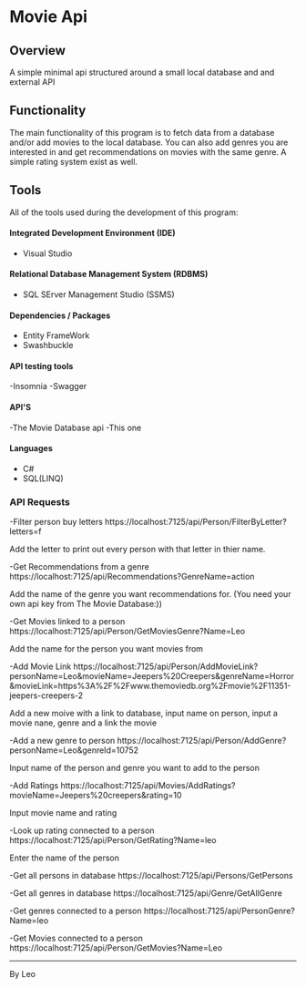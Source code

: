 ﻿# Movie Api

## Overview
A simple minimal api structured around a small local database and and external API

## Functionality

The main functionality of this program is to fetch data from a database and/or add movies to the local database.
You can also add genres you are interested in and get recommendations on movies with the same genre.
A simple rating system exist as well.

## Tools

All of the tools used during the development of this program:

#### Integrated Development Environment (IDE)

- Visual Studio

#### Relational Database Management System (RDBMS)

- SQL SErver Management Studio (SSMS)

#### Dependencies / Packages

- Entity FrameWork
- Swashbuckle

#### API testing tools

-Insomnia
-Swagger

#### API'S

-The Movie Database api
-This one

#### Languages

- C#
- SQL(LINQ)

### API Requests

-Filter person buy letters 
https://localhost:7125/api/Person/FilterByLetter?letters=f

Add the letter to print out every person with that letter in thier name.

-Get Recommendations from a genre
https://localhost:7125/api/Recommendations?GenreName=action

Add the name of the genre you want recommendations for.
(You need your own api key from The Movie Database:))

-Get Movies linked to a person
https://localhost:7125/api/Person/GetMoviesGenre?Name=Leo

Add the name for the person you want movies from

-Add Movie Link
https://localhost:7125/api/Person/AddMovieLink?personName=Leo&movieName=Jeepers%20Creepers&genreName=Horror&movieLink=https%3A%2F%2Fwww.themoviedb.org%2Fmovie%2F11351-jeepers-creepers-2

Add a new moive with a link to database, input name on person, input a movie nane, genre and a link the movie

-Add a new genre to person
https://localhost:7125/api/Person/AddGenre?personName=Leo&genreId=10752

Input name of the person and genre you want to add to the person

-Add Ratings
https://localhost:7125/api/Movies/AddRatings?movieName=Jeepers%20creepers&rating=10

Input movie name and rating

-Look up rating connected to a person
https://localhost:7125/api/Person/GetRating?Name=leo

Enter the name of the person

-Get all persons in database
https://localhost:7125/api/Persons/GetPersons


-Get all genres in database
https://localhost:7125/api/Genre/GetAllGenre


-Get genres connected to a person 
https://localhost:7125/api/PersonGenre?Name=leo


-Get Movies connected to a person
https://localhost:7125/api/Person/GetMovies?Name=Leo


----------------------------------------------------
By Leo 
